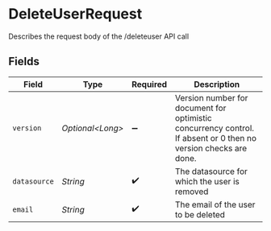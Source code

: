 # DeleteUserRequest

Describes the request body of the /deleteuser API call


## Fields

| Field                                                                                                           | Type                                                                                                            | Required                                                                                                        | Description                                                                                                     |
| --------------------------------------------------------------------------------------------------------------- | --------------------------------------------------------------------------------------------------------------- | --------------------------------------------------------------------------------------------------------------- | --------------------------------------------------------------------------------------------------------------- |
| `version`                                                                                                       | *Optional\<Long>*                                                                                               | :heavy_minus_sign:                                                                                              | Version number for document for optimistic concurrency control. If absent or 0 then no version checks are done. |
| `datasource`                                                                                                    | *String*                                                                                                        | :heavy_check_mark:                                                                                              | The datasource for which the user is removed                                                                    |
| `email`                                                                                                         | *String*                                                                                                        | :heavy_check_mark:                                                                                              | The email of the user to be deleted                                                                             |